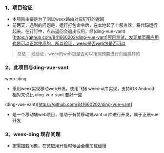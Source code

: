 <!--
 * @version: v0.0.1
 * @Author: hailong.chen
 * @Date: 2019-10-11 23:25:54
 * @LastEditors: hailong.chen
 * @LastEditTime: 2019-10-11 23:39:03
 * @Descripttion: 
 -->
 ### 1、项目验证
- 本项目主要是为了测试weex路由对应钉钉的返回
- 前两天，遇到的问题是，运行打包命令后，在本地起了个服务器，将代码运行起来，在钉钉中，点击返回会退出应用，经(ding-vue-vant)[https://github.com/841660202/ding-vue-vant]项目测试，发现单页面应用也是可以正常使用的，所以验证，weex是否web包是否可以
> 总结： 经验证，weex的web包是否可以按照预期进行页面跳转的

### 2、此项目与ding-vue-vant
weex-ding
- 采用weex实现移动web开发，使用飞猪 weex-ui库实现，支持iOS Android  相对来说比 ding-vue-vant 要好一些
  
(ding-vue-vant)[https://github.com/841660202/ding-vue-vant] 
- 是一个移动端web项目，借助于有赞移动端vant ui 库进行开发，属于正统vue开发

### 3、weex-ding 现存问题
- 按需加载问题，在微应用开启时候会全量加载缓慢